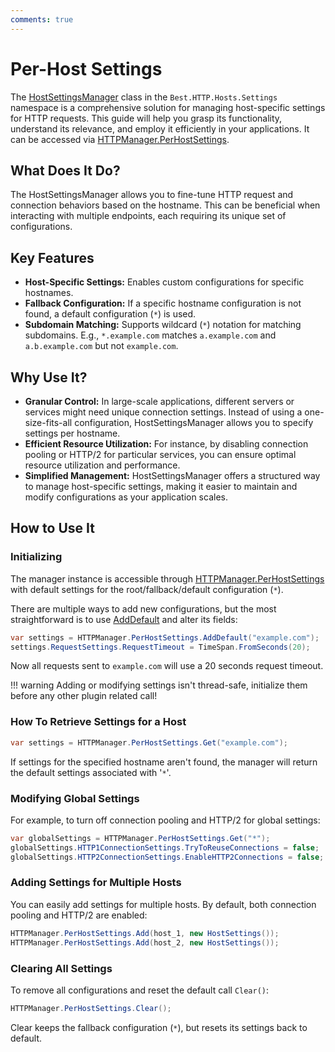 ```yaml
---
comments: true
---
```


# Per-Host Settings

The [HostSettingsManager](../api-reference/Settings/HostSettingsManager.md) class in the `Best.HTTP.Hosts.Settings` namespace is a comprehensive solution for managing host-specific settings for HTTP requests. 
This guide will help you grasp its functionality, understand its relevance, and employ it efficiently in your applications.
It can be accessed via [HTTPManager.PerHostSettings](../api-reference/Shared/HTTPManager.md).

## What Does It Do?
The HostSettingsManager allows you to fine-tune HTTP request and connection behaviors based on the hostname. 
This can be beneficial when interacting with multiple endpoints, each requiring its unique set of configurations.

## Key Features
- **Host-Specific Settings:** Enables custom configurations for specific hostnames.
- **Fallback Configuration:** If a specific hostname configuration is not found, a default configuration (`*`) is used.
- **Subdomain Matching:** Supports wildcard (`*`) notation for matching subdomains. E.g., `*.example.com` matches `a.example.com` and `a.b.example.com` but not `example.com`.

## Why Use It?

- **Granular Control:** In large-scale applications, different servers or services might need unique connection settings. Instead of using a one-size-fits-all configuration, HostSettingsManager allows you to specify settings per hostname.
- **Efficient Resource Utilization:** For instance, by disabling connection pooling or HTTP/2 for particular services, you can ensure optimal resource utilization and performance.
- **Simplified Management:** HostSettingsManager offers a structured way to manage host-specific settings, making it easier to maintain and modify configurations as your application scales.

## How to Use It

### Initializing

The manager instance is accessible through [HTTPManager.PerHostSettings](../api-reference/Shared/HTTPManager.md) with default settings for the root/fallback/default configuration (`*`).

There are multiple ways to add new configurations, but the most straightforward is to use [AddDefault](../api-reference/Settings/HostSettingsManager.md#adddefault) and alter its fields:
```cs
var settings = HTTPManager.PerHostSettings.AddDefault("example.com");
settings.RequestSettings.RequestTimeout = TimeSpan.FromSeconds(20);
```

Now all requests sent to `example.com` will use a 20 seconds request timeout.

!!! warning
    Adding or modifying settings isn't thread-safe, initialize them before any other plugin related call!

### How To Retrieve Settings for a Host

```cs
var settings = HTTPManager.PerHostSettings.Get("example.com");
```

If settings for the specified hostname aren't found, the manager will return the default settings associated with '`*`'.

### Modifying Global Settings
For example, to turn off connection pooling and HTTP/2 for global settings:

```cs
var globalSettings = HTTPManager.PerHostSettings.Get("*");
globalSettings.HTTP1ConnectionSettings.TryToReuseConnections = false;
globalSettings.HTTP2ConnectionSettings.EnableHTTP2Connections = false;
```

### Adding Settings for Multiple Hosts
You can easily add settings for multiple hosts. By default, both connection pooling and HTTP/2 are enabled:

```cs
HTTPManager.PerHostSettings.Add(host_1, new HostSettings());
HTTPManager.PerHostSettings.Add(host_2, new HostSettings());
```

### Clearing All Settings
To remove all configurations and reset the default call `Clear()`:

```cs
HTTPManager.PerHostSettings.Clear();
```

Clear keeps the fallback configuration (`*`), but resets its settings back to default.